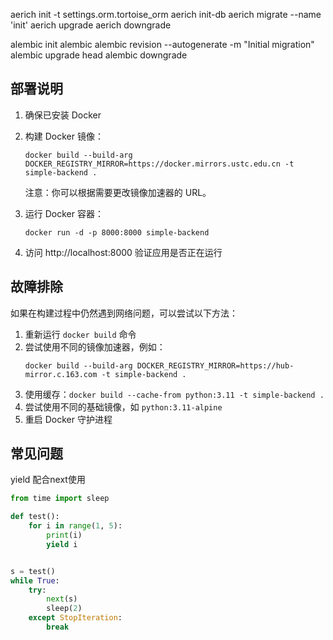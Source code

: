 aerich init -t settings.orm.tortoise_orm
aerich init-db
aerich migrate --name 'init'
aerich upgrade
aerich downgrade

alembic init alembic
alembic revision --autogenerate -m "Initial migration"
alembic upgrade head
alembic downgrade

## 部署说明

1. 确保已安装 Docker

2. 构建 Docker 镜像：
   ```
   docker build --build-arg DOCKER_REGISTRY_MIRROR=https://docker.mirrors.ustc.edu.cn -t simple-backend .
   ```
   注意：你可以根据需要更改镜像加速器的 URL。

3. 运行 Docker 容器：
   ```
   docker run -d -p 8000:8000 simple-backend
   ```

4. 访问 http://localhost:8000 验证应用是否正在运行

## 故障排除

如果在构建过程中仍然遇到网络问题，可以尝试以下方法：

1. 重新运行 `docker build` 命令
2. 尝试使用不同的镜像加速器，例如：
   ```
   docker build --build-arg DOCKER_REGISTRY_MIRROR=https://hub-mirror.c.163.com -t simple-backend .
   ```
3. 使用缓存：`docker build --cache-from python:3.11 -t simple-backend .`
4. 尝试使用不同的基础镜像，如 `python:3.11-alpine`
5. 重启 Docker 守护进程

## 常见问题
yield 配合next使用
```python
from time import sleep

def test():
    for i in range(1, 5):
        print(i)
        yield i


s = test()
while True:
    try:
        next(s)
        sleep(2)
    except StopIteration:
        break
```